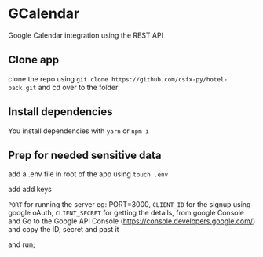 # GCalendar
Google Calendar integration using the REST API

## Clone app

clone the repo using `git clone https://github.com/csfx-py/hotel-back.git` and cd over to the folder

## Install dependencies

You install dependencies with `yarn` or `npm i` 

## Prep for needed sensitive data

add a .env file in root of the app using `touch .env`

add add keys 

`PORT` for running the server eg: PORT=3000,
`CLIENT_ID` for the signup using google oAuth,
`CLIENT_SECRET` for getting the details, from google Console
and Go to the Google API Console (https://console.developers.google.com/) and copy the ID, secret and past it

and run;
